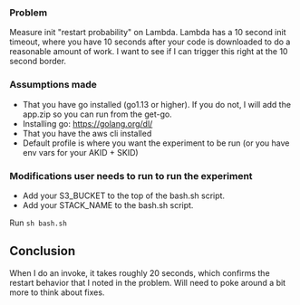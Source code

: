 ### Problem

Measure init "restart probability" on Lambda. Lambda has a 10 second init timeout, where you have 10 seconds after your
code is downloaded to do a reasonable amount of work. I want to see if I can trigger this right at the 10 second border.

### Assumptions made

* That you have go installed (go1.13 or higher). If you do not, I will add the app.zip so you can run from the get-go.
* Installing go: https://golang.org/dl/
* That you have the aws cli installed
* Default profile is where you want the experiment to be run (or you have env vars for your AKID + SKID)

### Modifications user needs to run to run the experiment

* Add your S3_BUCKET to the top of the bash.sh script.
* Add your STACK_NAME to the bash.sh script.

Run `sh bash.sh`

## Conclusion

When I do an invoke, it takes roughly 20 seconds, which confirms the restart behavior that I noted in the problem. Will
need to poke around a bit more to think about fixes.